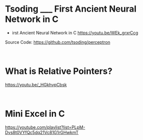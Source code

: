 # Tsoding \_\_\_ First Ancient Neural Network in C

- irst Ancient Neural Network in C
  https://youtu.be/WEk_grxrCcg

Source Code: https://github.com/tsoding/perceptron

<br>

# What is Relative Pointers?

https://youtu.be/_HGkhvpCbsk

<br>


# Mini Excel in C

https://youtube.com/playlist?list=PLpM-Dvs8t0VYfQc5dq21Vc81G1rGHwkmT

<br>


<br>
